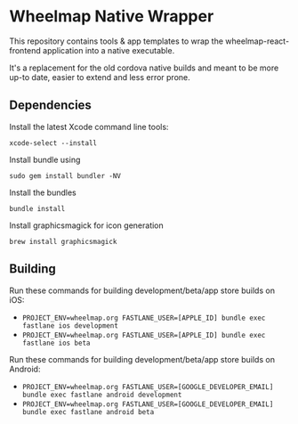 # Wheelmap Native Wrapper

This repository contains tools & app templates to wrap the wheelmap-react-frontend application into a native executable.

It's a replacement for the old cordova native builds and meant to be more up-to date, easier to extend and less error prone.

## Dependencies

Install the latest Xcode command line tools:

    xcode-select --install


Install bundle using

    sudo gem install bundler -NV

Install the bundles

    bundle install

Install graphicsmagick for icon generation

    brew install graphicsmagick

## Building

Run these commands for building development/beta/app store builds on iOS:

- `PROJECT_ENV=wheelmap.org FASTLANE_USER=[APPLE_ID] bundle exec fastlane ios development`
- `PROJECT_ENV=wheelmap.org FASTLANE_USER=[APPLE_ID] bundle exec fastlane ios beta`

Run these commands for building development/beta/app store builds on Android:

- `PROJECT_ENV=wheelmap.org FASTLANE_USER=[GOOGLE_DEVELOPER_EMAIL] bundle exec fastlane android development`
- `PROJECT_ENV=wheelmap.org FASTLANE_USER=[GOOGLE_DEVELOPER_EMAIL] bundle exec fastlane android beta`